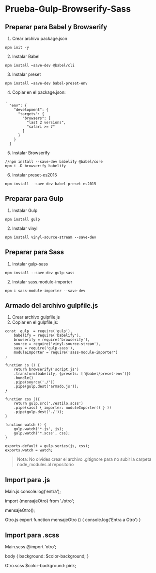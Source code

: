 # Prueba-Gulp-Browserify-Sass

## Preparar para Babel y Browserify 
1. Crear archivo package.json
```scritpshell
npm init -y
```
2. Instalar Babel
```scritpshell
npm install –save-dev @babel/cli
```
3. Instalar preset
```scritpshell
npm install –save-dev babel-preset-env
```
4. Copiar en el package.json:
```scritpshell
,
  "env": {
    "development": {
      "targets": {
        "browsers": [
          "last 2 versions",
          "safari >= 7"
        ]
      }
    }
  }
  ```
5. Instalar Browserify
```scritpshell
//npm install --save-dev babelify @babel/core
npm i -D browserify babelify
```
6. Instalar preset-es2015
```scritpshell
npm install --save-dev babel-preset-es2015 
```

## Preparar para Gulp 
1. Instalar Gulp
```scritpshell
npm install gulp
```
2. Instalar vinyl
```scritpshell
npm install vinyl-source-stream --save-dev
```

## Preparar para Sass 
1. Instalar gulp-sass
```scritpshell
npm install --save-dev gulp-sass 
```
2. Instalar sass.module-importer
```scritpshell
npm i sass-module-importer --save-dev
```

## Armado del archivo gulpfile.js 
1. Crear archivo gulpfile.js
2. Copiar en el gulpfile.js:
```javascritp
const  gulp  = require('gulp'),
    babelify = require('babelify'),
    browserify = require('browserify'),
    source = require('vinyl-source-stream'),
    sass = require('gulp-sass'),
    moduleImporter = require('sass-module-importer')
; 

function js () {
    return browserify('script.js')
    .transform(babelify, {presets: ['@babel/preset-env']})
    .bundle()
    .pipe(source('./'))
    .pipe(gulp.dest('armado.js'));
}

function css (){
    return gulp.src('./estilo.scss')
    .pipe(sass( { importer: moduleImporter() } ))
    .pipe(gulp.dest('./'));
}

function watch () {
    gulp.watch('*.js', js); 
    gulp.watch('*.scss', css);
}

exports.default = gulp.series(js, css);
exports.watch = watch;
```

> Nota: No olvides crear el archivo .gitignore para no subir la carpeta node_modules al repositorio 

## Import para .js
Main.js
console.log('entra');

import {mensajeOtro} from './otro';

mensajeOtro();

Otro.js
export function mensajeOtro () {
    console.log('Entra a Otro') 
}

## Import para .scss 
Main.scss
@import 'otro';

body {
    background: $color-background;
}

Otro.scss
$color-background: pink;
